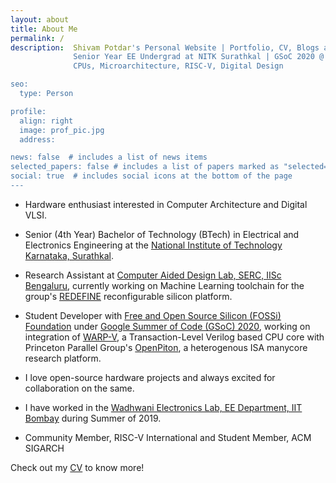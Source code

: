 ```yaml
---
layout: about
title: About Me
permalink: /
description:  Shivam Potdar's Personal Website | Portfolio, CV, Blogs and Projects |
              Senior Year EE Undergrad at NITK Surathkal | GSoC 2020 @ FOSSi Foundation | RA at IISc Bengaluru |
              CPUs, Microarchitecture, RISC-V, Digital Design 

seo:
  type: Person

profile:
  align: right
  image: prof_pic.jpg
  address:

news: false  # includes a list of news items
selected_papers: false # includes a list of papers marked as "selected={true}"
social: true  # includes social icons at the bottom of the page
---
```


- Hardware enthusiast interested in Computer Architecture and Digital VLSI.

- Senior (4th Year) Bachelor of Technology (BTech) in Electrical and Electronics Engineering at the [National Institute of Technology Karnataka, Surathkal](https://www.nitk.ac.in/).

- Research Assistant at [Computer Aided Design Lab, SERC, IISc Bengaluru](http://cadl.iisc.ernet.in/), currently working on Machine Learning toolchain for the group's [REDEFINE](https://morphing.in/redefine) reconfigurable silicon platform.

- Student Developer with [Free and Open Source Silicon (FOSSi) Foundation](https://fossi-foundation.org) under [Google Summer of Code (GSoC) 2020](https://summerofcode.withgoogle.com), working on integration of [WARP-V](https://github.com/shivampotdar/warp-v), a Transaction-Level Verilog based CPU core with Princeton Parallel Group's [OpenPiton](https://github.com/shivampotdar/openpiton), a heterogenous ISA manycore research platform.

- I love open-source hardware projects and always excited for collaboration on the same.

- I have worked in the [Wadhwani Electronics Lab, EE Department, IIT Bombay](https://www.ee.iitb.ac.in/~wel_iitb/) during Summer of 2019.

- Community Member, RISC-V International and Student Member, ACM SIGARCH

Check out my [CV](/assets/pdf/CV_Shivam_Potdar_NITK.pdf) to know more!
